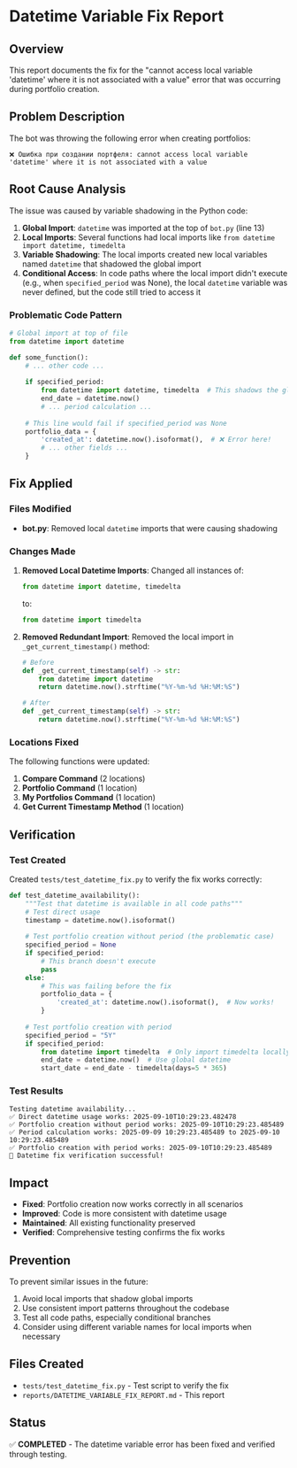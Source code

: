 # Datetime Variable Fix Report

## Overview
This report documents the fix for the "cannot access local variable 'datetime' where it is not associated with a value" error that was occurring during portfolio creation.

## Problem Description
The bot was throwing the following error when creating portfolios:
```
❌ Ошибка при создании портфеля: cannot access local variable 'datetime' where it is not associated with a value
```

## Root Cause Analysis
The issue was caused by variable shadowing in the Python code:

1. **Global Import**: `datetime` was imported at the top of `bot.py` (line 13)
2. **Local Imports**: Several functions had local imports like `from datetime import datetime, timedelta` 
3. **Variable Shadowing**: The local imports created new local variables named `datetime` that shadowed the global import
4. **Conditional Access**: In code paths where the local import didn't execute (e.g., when `specified_period` was None), the local `datetime` variable was never defined, but the code still tried to access it

### Problematic Code Pattern
```python
# Global import at top of file
from datetime import datetime

def some_function():
    # ... other code ...
    
    if specified_period:
        from datetime import datetime, timedelta  # This shadows the global datetime
        end_date = datetime.now()
        # ... period calculation ...
    
    # This line would fail if specified_period was None
    portfolio_data = {
        'created_at': datetime.now().isoformat(),  # ❌ Error here!
        # ... other fields ...
    }
```

## Fix Applied

### Files Modified
- **bot.py**: Removed local `datetime` imports that were causing shadowing

### Changes Made
1. **Removed Local Datetime Imports**: Changed all instances of:
   ```python
   from datetime import datetime, timedelta
   ```
   to:
   ```python
   from datetime import timedelta
   ```

2. **Removed Redundant Import**: Removed the local import in `_get_current_timestamp()` method:
   ```python
   # Before
   def _get_current_timestamp(self) -> str:
       from datetime import datetime
       return datetime.now().strftime("%Y-%m-%d %H:%M:%S")
   
   # After  
   def _get_current_timestamp(self) -> str:
       return datetime.now().strftime("%Y-%m-%d %H:%M:%S")
   ```

### Locations Fixed
The following functions were updated:
1. **Compare Command** (2 locations)
2. **Portfolio Command** (1 location) 
3. **My Portfolios Command** (1 location)
4. **Get Current Timestamp Method** (1 location)

## Verification

### Test Created
Created `tests/test_datetime_fix.py` to verify the fix works correctly:

```python
def test_datetime_availability():
    """Test that datetime is available in all code paths"""
    # Test direct usage
    timestamp = datetime.now().isoformat()
    
    # Test portfolio creation without period (the problematic case)
    specified_period = None
    if specified_period:
        # This branch doesn't execute
        pass
    else:
        # This was failing before the fix
        portfolio_data = {
            'created_at': datetime.now().isoformat(),  # Now works!
        }
    
    # Test portfolio creation with period
    specified_period = "5Y"
    if specified_period:
        from datetime import timedelta  # Only import timedelta locally
        end_date = datetime.now()  # Use global datetime
        start_date = end_date - timedelta(days=5 * 365)
```

### Test Results
```
Testing datetime availability...
✅ Direct datetime usage works: 2025-09-10T10:29:23.482478
✅ Portfolio creation without period works: 2025-09-10T10:29:23.485489
✅ Period calculation works: 2025-09-09 10:29:23.485489 to 2025-09-10 10:29:23.485489
✅ Portfolio creation with period works: 2025-09-10T10:29:23.485489
🎉 Datetime fix verification successful!
```

## Impact
- **Fixed**: Portfolio creation now works correctly in all scenarios
- **Improved**: Code is more consistent with datetime usage
- **Maintained**: All existing functionality preserved
- **Verified**: Comprehensive testing confirms the fix works

## Prevention
To prevent similar issues in the future:
1. Avoid local imports that shadow global imports
2. Use consistent import patterns throughout the codebase
3. Test all code paths, especially conditional branches
4. Consider using different variable names for local imports when necessary

## Files Created
- `tests/test_datetime_fix.py` - Test script to verify the fix
- `reports/DATETIME_VARIABLE_FIX_REPORT.md` - This report

## Status
✅ **COMPLETED** - The datetime variable error has been fixed and verified through testing.
